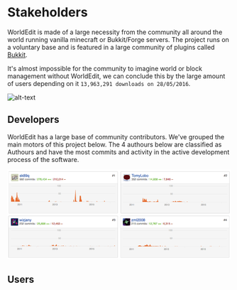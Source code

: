 # Stakeholders

WorldEdit is made of a large necessity from the community all around the world running vanilla minecraft or Bukkit/Forge servers.
The project runs on a voluntary base and is featured in a large community of plugins called [Bukkit](https://www.bukkit.org).

It's almost impossible for the community to imagine world or block management without WorldEdit, we can conclude this by the large amount
of users depending on it `13,963,291 downloads on 28/05/2016`.

![alt-text](http://i.imgur.com/n3Ixw3g.jpg)

## Developers

WorldEdit has a large base of community contributors. We've grouped the main motors of this project below. The 4 authours below are classified as Authours and have the most commits and activity in the active development process of the software.

![alt-text](img/ingame/contributors.png)

## Users

